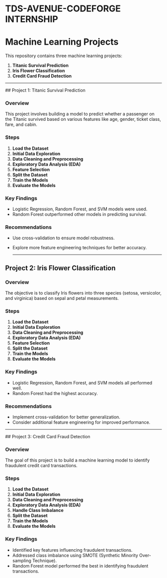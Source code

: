# TDS-AVENUE-CODEFORGE INTERNSHIP

# Machine Learning Projects

This repository contains three machine learning projects:

1. **Titanic Survival Prediction**
2. **Iris Flower Classification**
3. **Credit Card Fraud Detection**

<hr>
## Project 1: Titanic Survival Prediction

### Overview
This project involves building a model to predict whether a passenger on the Titanic survived based on various features like age, gender, ticket class, fare, and cabin.

### Steps
1. **Load the Dataset**
2. **Initial Data Exploration**
3. **Data Cleaning and Preprocessing**
4. **Exploratory Data Analysis (EDA)**
5. **Feature Selection**
6. **Split the Dataset**
7. **Train the Models**
8. **Evaluate the Models**

### Key Findings
- Logistic Regression, Random Forest, and SVM models were used.
- Random Forest outperformed other models in predicting survival.

### Recommendations
- Use cross-validation to ensure model robustness.
- Explore more feature engineering techniques for better accuracy.

  <hr>
## Project 2: Iris Flower Classification

### Overview
The objective is to classify Iris flowers into three species (setosa, versicolor, and virginica) based on sepal and petal measurements.

### Steps
1. **Load the Dataset**
2. **Initial Data Exploration**
3. **Data Cleaning and Preprocessing**
4. **Exploratory Data Analysis (EDA)**
5. **Feature Selection**
6. **Split the Dataset**
7. **Train the Models**
8. **Evaluate the Models**

### Key Findings
- Logistic Regression, Random Forest, and SVM models all performed well.
- Random Forest had the highest accuracy.

### Recommendations
- Implement cross-validation for better generalization.
- Consider additional feature engineering for improved performance.

<hr> 
 ## Project 3: Credit Card Fraud Detection

### Overview
The goal of this project is to build a machine learning model to identify fraudulent credit card transactions.

### Steps
1. **Load the Dataset**
2. **Initial Data Exploration**
3. **Data Cleaning and Preprocessing**
4. **Exploratory Data Analysis (EDA)**
5. **Handle Class Imbalance**
6. **Split the Dataset**
7. **Train the Models**
8. **Evaluate the Models**

### Key Findings
- Identified key features influencing fraudulent transactions.
- Addressed class imbalance using SMOTE (Synthetic Minority Over-sampling Technique).
- Random Forest model performed the best in identifying fraudulent transactions.
